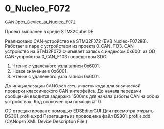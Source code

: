 # 0_Nucleo_F072
CANOpen_Device_at_Nucleo_F072

Проект выполнен в среде STM32CubeIDE


Реализовано CAN-устройство на STM32F072 (EVB Nucleo-F072RB).
Работает в паре с устройством из проекта 0_CAN_F103.
CAN-устройство на STM32F072 считывает запись с индексом 0x6001 из OD CAN-устройства 0_CAN_F103 посредством SDO.
1. Чтение с удалённого узла записи 0x6001.
2. Новое значение в  0x6001.
3. Чтение с удалённого узла записи 0x6001.

До инициализации CANOpen есть участок кода для физической проверки классического CAN-интерфейса. 
До начала передачи сообщений вводится задержка 1500ms для начала работы CAN на обоих устройствах.
Код отключен при помощи #if 0.

OD отредактирован с помощью EDSEditorGUI
Для просмотра открыть DS301_profile.xpd
Перетащить из проводника файл DS301_profile.xdd (CANopen XML Device Description File )